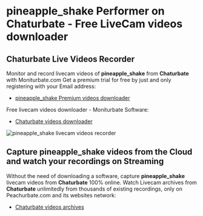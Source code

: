 # pineapple_shake Performer on Chaturbate - Free LiveCam videos downloader

## Chaturbate Live Videos Recorder

Monitor and record livecam videos of **pineapple_shake** from **Chaturbate** with Moniturbate.com
Get a premium trial for free by just and only registering with your Email address:
* [pineapple_shake Premium videos downloader](https://moniturbate.com/request-demo-licence-key.html)

Free livecam videos downloader - Moniturbate Software:
* [Chaturbate videos downloader](https://moniturbate.com/moniturbate-download-software.html)

![pineapple_shake livecam videos recorder](https://peachurnet.com/templates/moniturbate-software.png)


## Capture pineapple_shake videos from the Cloud and watch your recordings on Streaming

Without the need of downloading a software, capture **pineapple_shake** livecam videos from **Chaturbate** 100% online.
Watch Livecam archives from **Chaturbate** unlimitedly from thousands of existing recordings, only on Peachurbate.com and its websites network:
* [Chaturbate videos archives](https://peachurnet.com/)